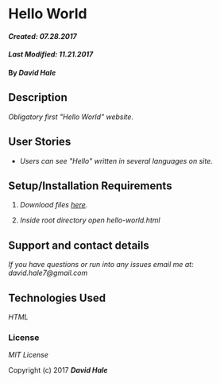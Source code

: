# Hello World

#### _Created: 07.28.2017_
#### _Last Modified: 11.21.2017_

#### By _David Hale_

## Description

_Obligatory first "Hello World" website._

## User Stories

* _Users can see "Hello" written in several languages on site._

## Setup/Installation Requirements

1. _Download files [here](https://github.com/phuzisham/hello-world.git)._

2. _Inside root directory open hello-world.html_

## Support and contact details

_If you have questions or run into any issues email me at: david.hale7@gmail.com_

## Technologies Used

_HTML_

### License

*MIT License*

Copyright (c) 2017 **_David Hale_**
